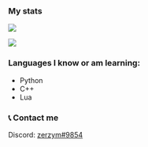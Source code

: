 ### My stats



![](https://github-readme-stats.vercel.app/api?username=zerzym&theme=dark&show_icons=true)

[![](https://github-readme-stats.vercel.app/api/top-langs/?username=zerzym&theme=dark&show_icons=true)](https://github.com/anuraghazra/github-readme-stats)


### Languages I know or am learning:

* Python
* C++
* Lua 

### 📞 Contact me 

Discord: [zerzym#9854](https://discordapp.com/users/808716375379935242)

